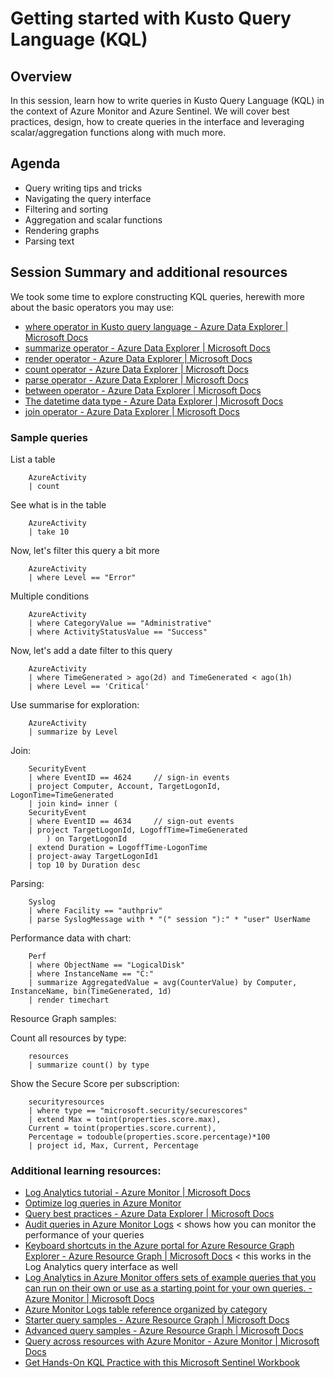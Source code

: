 # Getting started with Kusto Query Language (KQL)

## Overview

In this session, learn how to write queries in Kusto Query Language (KQL) in the context of Azure Monitor and Azure Sentinel. We will cover best practices, design, how to create queries in the interface and leveraging scalar/aggregation functions along with much more.

## Agenda

* Query writing tips and tricks
* Navigating the query interface
* Filtering and sorting
* Aggregation and scalar functions
* Rendering graphs
* Parsing text

## Session Summary and additional resources

We took some time to explore constructing KQL queries, herewith more about the basic operators you may use:

*   [where operator in Kusto query language - Azure Data Explorer | Microsoft Docs](https://docs.microsoft.com/en-us/azure/data-explorer/kusto/query/whereoperator)
*   [summarize operator - Azure Data Explorer | Microsoft Docs](https://docs.microsoft.com/en-us/azure/data-explorer/kusto/query/summarizeoperator)
*   [render operator - Azure Data Explorer | Microsoft Docs](https://docs.microsoft.com/en-us/azure/data-explorer/kusto/query/renderoperator?pivots=azuremonitor)
*   [count operator - Azure Data Explorer | Microsoft Docs](https://docs.microsoft.com/en-us/azure/data-explorer/kusto/query/countoperator)
*   [parse operator - Azure Data Explorer | Microsoft Docs](https://docs.microsoft.com/en-us/azure/data-explorer/kusto/query/parseoperator)
*   [between operator - Azure Data Explorer | Microsoft Docs](https://docs.microsoft.com/en-us/azure/data-explorer/kusto/query/betweenoperator)
*   [The datetime data type - Azure Data Explorer | Microsoft Docs](https://docs.microsoft.com/en-us/azure/data-explorer/kusto/query/scalar-data-types/datetime)
*   [join operator - Azure Data Explorer | Microsoft Docs](https://docs.microsoft.com/en-us/azure/data-explorer/kusto/query/joinoperator?pivots=azuremonitor)

### Sample queries

List a table

        AzureActivity
        | count 

See what is in the table

        AzureActivity
        | take 10


Now, let's filter this query a bit more

        AzureActivity
        | where Level == "Error"

Multiple conditions

        AzureActivity
        | where CategoryValue == "Administrative"
        | where ActivityStatusValue == "Success"


Now, let's add a date filter to this query

        AzureActivity
        | where TimeGenerated > ago(2d) and TimeGenerated < ago(1h)
        | where Level == 'Critical'

Use summarise for exploration:

        AzureActivity
        | summarize by Level


Join:

        SecurityEvent 
        | where EventID == 4624		// sign-in events
        | project Computer, Account, TargetLogonId, LogonTime=TimeGenerated
        | join kind= inner (
        SecurityEvent 
        | where EventID == 4634		// sign-out events
        | project TargetLogonId, LogoffTime=TimeGenerated
            ) on TargetLogonId
        | extend Duration = LogoffTime-LogonTime
        | project-away TargetLogonId1 
        | top 10 by Duration desc


Parsing:

        Syslog 
        | where Facility == "authpriv"
        | parse SyslogMessage with * "(" session "):" * "user" UserName


Performance data with chart:

        Perf
        | where ObjectName == "LogicalDisk"
        | where InstanceName == "C:"
        | summarize AggregatedValue = avg(CounterValue) by Computer, InstanceName, bin(TimeGenerated, 1d) 
        | render timechart 


Resource Graph samples:

Count all resources by type:

        resources
        | summarize count() by type

Show the Secure Score per subscription:

        securityresources
        | where type == "microsoft.security/securescores"
        | extend Max = toint(properties.score.max),
        Current = toint(properties.score.current),
        Percentage = todouble(properties.score.percentage)*100
        | project id, Max, Current, Percentage


### Additional learning resources:

*   [Log Analytics tutorial - Azure Monitor | Microsoft Docs](https://docs.microsoft.com/en-us/azure/azure-monitor/logs/log-analytics-tutorial)
*   [Optimize log queries in Azure Monitor](https://docs.microsoft.com/en-us/azure/azure-monitor/logs/query-optimization)
*   [Query best practices - Azure Data Explorer | Microsoft Docs](https://docs.microsoft.com/en-us/azure/data-explorer/kusto/query/best-practices)
*   [Audit queries in Azure Monitor Logs](https://docs.microsoft.com/en-us/azure/azure-monitor/logs/query-audit) < shows how you can monitor the performance of your queries
*   [Keyboard shortcuts in the Azure portal for Azure Resource Graph Explorer - Azure Resource Graph | Microsoft Docs](https://docs.microsoft.com/en-us/azure/governance/resource-graph/reference/keyboard-shortcuts) < this works in the Log Analytics query interface as well
*   [Log Analytics in Azure Monitor offers sets of example queries that you can run on their own or use as a starting point for your own queries. - Azure Monitor | Microsoft Docs](https://docs.microsoft.com/en-us/azure/azure-monitor/logs/example-queries)
*   [Azure Monitor Logs table reference organized by category](https://docs.microsoft.com/en-us/azure/azure-monitor/reference/tables/tables-category)
*   [Starter query samples - Azure Resource Graph | Microsoft Docs](https://docs.microsoft.com/en-us/azure/governance/resource-graph/samples/starter?tabs=azure-cli)
*   [Advanced query samples - Azure Resource Graph | Microsoft Docs](https://docs.microsoft.com/en-us/azure/governance/resource-graph/samples/advanced?tabs=azure-cli)
*   [Query across resources with Azure Monitor - Azure Monitor | Microsoft Docs](https://docs.microsoft.com/en-us/azure/azure-monitor/logs/cross-workspace-query)
* [Get Hands-On KQL Practice with this Microsoft Sentinel Workbook](https://techcommunity.microsoft.com/t5/microsoft-sentinel-blog/get-hands-on-kql-practice-with-this-microsoft-sentinel-workbook/ba-p/3055600)
